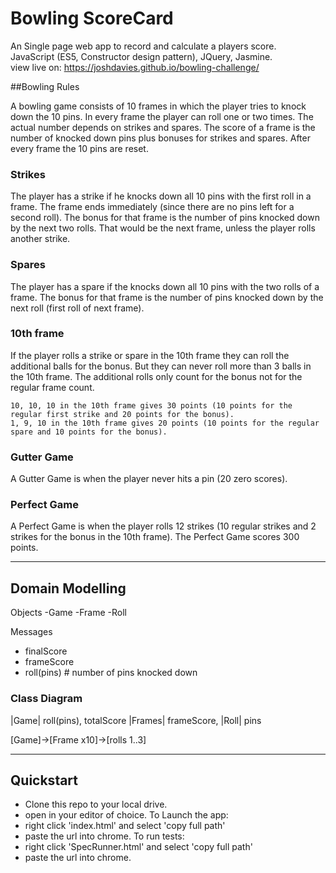 
Bowling ScoreCard
=================
An Single page web app to record and calculate a players score.  
JavaScript (ES5, Constructor design pattern), JQuery, Jasmine.  
view live on: https://joshdavies.github.io/bowling-challenge/ 

##Bowling Rules

A bowling game consists of 10 frames in which the player tries to knock down the 10 pins. In every frame the player can roll one or two times. The actual number depends on strikes and spares. The score of a frame is the number of knocked down pins plus bonuses for strikes and spares. After every frame the 10 pins are reset.

### Strikes

The player has a strike if he knocks down all 10 pins with the first roll in a frame. The frame ends immediately (since there are no pins left for a second roll). The bonus for that frame is the number of pins knocked down by the next two rolls. That would be the next frame, unless the player rolls another strike.

### Spares

The player has a spare if the knocks down all 10 pins with the two rolls of a frame. The bonus for that frame is the number of pins knocked down by the next roll (first roll of next frame).

### 10th frame

If the player rolls a strike or spare in the 10th frame they can roll the additional balls for the bonus. But they can never roll more than 3 balls in the 10th frame. The additional rolls only count for the bonus not for the regular frame count.

    10, 10, 10 in the 10th frame gives 30 points (10 points for the regular first strike and 20 points for the bonus).
    1, 9, 10 in the 10th frame gives 20 points (10 points for the regular spare and 10 points for the bonus).

### Gutter Game

A Gutter Game is when the player never hits a pin (20 zero scores).

### Perfect Game

A Perfect Game is when the player rolls 12 strikes (10 regular strikes and 2 strikes for the bonus in the 10th frame). The Perfect Game scores 300 points.

-------------------
## Domain Modelling

Objects
-Game
-Frame
-Roll

Messages
- finalScore
- frameScore
- roll(pins) # number of pins knocked down

### Class Diagram
|Game| roll(pins), totalScore
|Frames| frameScore,
|Roll| pins

[Game]->[Frame x10]->[rolls 1..3]

---
## Quickstart
- Clone this repo to your local drive.
- open in your editor of choice.
To Launch the app:
- right click 'index.html' and select 'copy full path'
- paste the url into chrome.
To run tests:
- right click 'SpecRunner.html' and select 'copy full path'
- paste the url into chrome.
